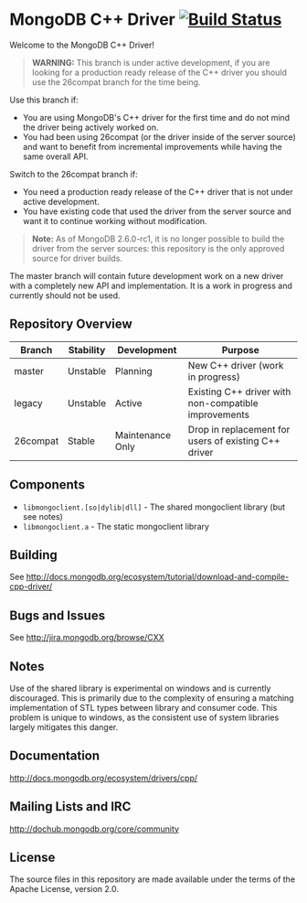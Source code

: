 # MongoDB C++ Driver [![Build Status](https://travis-ci.org/mongodb/mongo-cxx-driver.svg?branch=legacy)](https://travis-ci.org/mongodb/mongo-cxx-driver)
Welcome to the MongoDB C++ Driver!

> **WARNING:** This branch is under active development, if you are looking for a production ready release of the C++ driver you should use the 26compat branch for the time being.

Use this branch if:

 - You are using MongoDB's C++ driver for the first time and do not mind the driver being actively worked on.
 - You had been using 26compat (or the driver inside of the server source) and want to benefit from incremental improvements while having the same overall API.

Switch to the 26compat branch if:

 - You need a production ready release of the C++ driver that is not under active development.
 - You have existing code that used the driver from the server source and want it to continue working without modification.

> **Note:** As of MongoDB 2.6.0-rc1, it is no longer possible to build the driver from the server sources: this repository is the only approved source for driver builds.

The master branch will contain future development work on a new driver with a completely new API and implementation. It is a work in progress and currently should not be used.

## Repository Overview

| Branch   | Stability | Development       | Purpose                                               |
| -------- | ----------| ----------------- | ----------------------------------------------------- |
| master   | Unstable  | Planning          | New C++ driver (work in progress)                     |
| legacy   | Unstable  | Active            | Existing C++ driver with non-compatible improvements  |
| 26compat | Stable    | Maintenance Only  | Drop in replacement for users of existing C++ driver  |

## Components

  - `libmongoclient.[so|dylib|dll]` - The shared mongoclient library (but see notes)
  - `libmongoclient.a` - The static mongoclient library

## Building

  See http://docs.mongodb.org/ecosystem/tutorial/download-and-compile-cpp-driver/

## Bugs and Issues

  See http://jira.mongodb.org/browse/CXX

## Notes

  Use of the shared library is experimental on windows and is currently
  discouraged. This is primarily due to the complexity of ensuring a matching
  implementation of STL types between library and consumer code. This problem
  is unique to windows, as the consistent use of system libraries largely
  mitigates this danger.

## Documentation

  http://docs.mongodb.org/ecosystem/drivers/cpp/

## Mailing Lists and IRC

  http://dochub.mongodb.org/core/community

## License

  The source files in this repository are made available under the terms of the
  Apache License, version 2.0.
